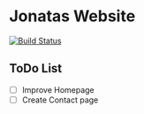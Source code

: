 Jonatas Website
===

[![Build Status](https://travis-ci.org/jonatasleon/jonatasleon.github.io.svg?branch=dev)](https://travis-ci.org/jonatasleon/jonatasleon.github.io)

## ToDo List

- [ ] Improve Homepage
- [ ] Create Contact page
